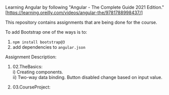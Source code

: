 Learning Angular by following "Angular - The Complete Guide 2021 Edition." [https://learning.oreilly.com/videos/angular-the/9781788998437/]

This repository contains assignments that are being done for the course.


To add Bootstrap one of the ways is to:
1) `npm install bootstrap@3`
2) add dependencies to `angular.json`


Assignment Description:
1) 02.TheBasics:  
    i) Creating components.  
    ii) Two-way data binding. Button disabled change based on input value.  

2) 03.CourseProject:  